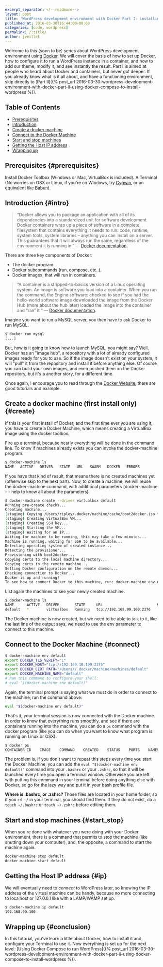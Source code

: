 ```yaml
---
excerpt_separator: <!--readmore-->
layout: post
title: 'WordPress development environment with Docker Part I: installing Docker'
published_at: 2016-03-30T16:44:00+00:00
categories: [code, wordpress]
permalink: /:title/
author: jveillet
---
```


Welcome to this (soon to be) series about WordPress development environment using [Docker](https://www.docker.com/). We will cover the basis of how to set up Docker, how to configure it to run a WordPress instance in a container, and how to add our theme, modify it, and see instantly the result.
Part I is aimed at people who heard about Docker and containers, but never got deeper. If you already know what is it
all about, and have a functioning environment, skip directly to [Part II]({% post_url 2016-03-30-wordpress-development-environment-with-docker-part-ii-using-docker-compose-to-install-wordpress %}).

<!--readmore-->

## Table of Contents

- [Prerequisites](#prerequisites)
- [Introduction](#intro)
- [Create a docker machine](#create)
- [Connect to the Docker Machine](#connect)
- [Start and stop machines](#start_stop)
- [Getting the Host IP address](#ip)
- [Wrapping up](#conclusion)

## Prerequisites {#prerequisites}

Install Docker Toolbox (Windows or Mac, VirtualBox is included).
A Terminal (No worries on OSX or Linux, if you're on Windows, try [Cygwin](https://www.cygwin.com/), or an equivalent like [Babun](https://babun.github.io/)).

## Introduction {#intro}

> “Docker allows you to package an application with all of its dependencies into a standardized unit for software development.
Docker containers wrap up a piece of software in a complete filesystem that contains everything it needs to run: code, runtime, system tools, system libraries – anything you can install on a server. This guarantees that it will always run the same, regardless of the environment it is running in.” — [Docker documentation](https://docs.docker.com).

There are three key components of Docker:

- The docker program.
- Docker subcommands (run, compose, etc..).
- Docker images, that will run in containers.

> “A container is a stripped-to-basics version of a Linux operating system. An image is software you load into a container. When you ran the command, the Engine software:
checked to see if you had the hello-world software image
downloaded the image from the Docker Hub (more about the hub later)
loaded the image into the container and “ran” it
” — [Docker documentation](https://docs.docker.com).

Imagine you want to run a MySQL server, you then have to ask Docker to run MySQL.

```bash
$ docker run mysql
[...]
```

But, how is it going to know how to launch MySQL, you might say? Well, Docker has an "image hub", a repository with a lot of already configured images ready for you to use. So if the image doesn't exist on your system, it will "pull" it from the repository and install it before anything else. Of course you can build your own images, and even pushed them on the Docker repository, but it's a another story, for a different time.

Once again, I encourage you to read through the [Docker Website](https://www.docker.com/), there are good tutorials and example.

## Create a docker machine (first install only) {#create}

If this is your first install of Docker, and the first time ever you are using it, you have to create a Docker Machine, which means creating a VirtualBox image using the docker toolbox.

Fire up a terminal, because nearly everything will be done in the command line. To know if machines already exists you can invoke the docker-machine program.

```bash
$ docker-machine ls
NAME   ACTIVE   DRIVER   STATE   URL   SWARM   DOCKER   ERRORS
```

If you have that kind of result, that means there is no created machines yet (otherwise skip to the next part). Now, to create a machine, we will reuse the docker-machine command, with additional parameters (docker-machine - - help to know all about the parameters).

```bash
$ docker-machine create --driver virtualbox default
Running pre-create checks...
Creating machine...
(staging) Copying /Users/ripley/.docker/machine/cache/boot2docker.iso to /Users/ripley/.docker/machine/machines/default/boot2docker.iso...
(staging) Creating VirtualBox VM...
(staging) Creating SSH key...
(staging) Starting the VM...
(staging) Waiting for an IP...
Waiting for machine to be running, this may take a few minutes...
Machine is running, waiting for SSH to be available...
Detecting operating system of created instance...
Detecting the provisioner...
Provisioning with boot2docker...
Copying certs to the local machine directory...
Copying certs to the remote machine...
Setting Docker configuration on the remote daemon...
Checking connection to Docker...
Docker is up and running!
To see how to connect Docker to this machine, run: docker-machine env default
```

List again the machines to see your newly created machine.

```bash
$ docker-machine ls
NAME      ACTIVE   DRIVER       STATE     URL                         SWARM   DOCKER   ERRORS
default   *        virtualbox   Running   tcp://192.168.99.100:2376
```

The Docker machine is now created, but we need to be able to talk to it, like the last line of the output says, we need to use the env parameter to connect to this machine.

## Connect to the Docker Machine {#connect}

```bash
$ docker-machine env default
export DOCKER_TLS_VERIFY="1"
export DOCKER_HOST="tcp://192.169.10.199:2376"
export DOCKER_CERT_PATH="/Users//.docker/machine/machines/default"
export DOCKER_MACHINE_NAME="default"
# Run this command to configure your shell:
# eval "$(docker-machine env default)"
```

Again, the terminal prompt is saying what we must do in order to connect to the machine, run the command above:

```bash
eval "$(docker-machine env default)"
```

That's it, your terminal session is now connected with the Docker machine. In order to know that everything runs smoothly, and see if there are containers running into the machine, you can do a `ps` command with the docker program (like you can do when you want to know what program is running on Linux or OSX).

```bash
$ docker ps
CONTAINER ID    IMAGE    COMMAND    CREATED    STATUS    PORTS    NAMES
```

The problem is, if you don't want to repeat this steps every time you start the Docker Machine, you can add the `eval "$(docker-machine env default)"` command into your `.bashrc` or your `.zshrc`, so that it will be launched every time you open a terminal window. Otherwise you are left with putting this command in your terminal before doing anything else with Docker, so go for the lazy way and put it in your bash profile file.

<div class="alert alert--info">
  <strong>Where is .bashrc, or .zshrc?</strong> Those files are located in your home folder, so if you <code>cd ~/</code> in your terminal, you should find them. If they do not exist, do a <code>touch ~/.bashrc</code> or <code>touch ~/.zshrc</code> before editing them.
</div>

## Start and stop machines {#start_stop}

When you're done with whatever you were doing with your Docker environment, there is a command that permits to stop the machine (like shutting down your computer), and,
the opposite, a command to start the machine again.

```bash
docker-machine stop default
docker-machine start default
```

## Getting the Host IP address {#ip}

We will eventually need to *connect* to WordPress later, so knowing the IP address of the virtual machine can be handy, because no more connecting to localhost or 127.0.0.1 like with a LAMP/WAMP set up.

```bash
$ docker-machine ip default
192.168.99.100
```

## Wrapping up {#conclusion}

In this tutorial, you've learn a little about Docker, how to install it and configure your Terminal to use it. Now everything is set up for the next level:
[Using Docker Compose to run WordPress]({% post_url 2016-03-30-wordpress-development-environment-with-docker-part-ii-using-docker-compose-to-install-wordpress %}).

